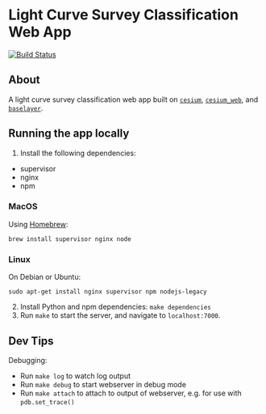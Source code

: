 # Light Curve Survey Classification Web App

[![Build Status](https://travis-ci.org/acrellin/survey_classifier_app.svg?branch=master)](https://travis-ci.org/acrellin/survey_classifier_app)

## About

A light curve survey classification web app built on
[`cesium`](https://github.com/cesium-ml/cesium),
[`cesium_web`](https://github.com/cesium-ml/cesium_web), and
[`baselayer`](https://github.com/cesium-ml/baselayer).

## Running the app locally
1. Install the following dependencies:

- supervisor
- nginx
- npm

### MacOS
Using [Homebrew](http://brew.sh/):

`brew install supervisor nginx node`

### Linux
On Debian or Ubuntu:
```
sudo apt-get install nginx supervisor npm nodejs-legacy
```

2. Install Python and npm dependencies: `make dependencies`
3. Run `make` to start the server, and navigate to `localhost:7000`.

## Dev Tips
Debugging:

- Run `make log` to watch log output
- Run `make debug` to start webserver in debug mode
- Run `make attach` to attach to output of webserver, e.g. for use with `pdb.set_trace()`
